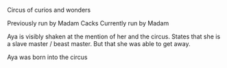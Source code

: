 Circus of curios and wonders

Previously run by Madam Cacks
Currently run by Madam 

Aya is visibly shaken at the mention of her and the circus. States that she is a slave master / beast master. But that she was able to get away.

Aya was born into the circus 